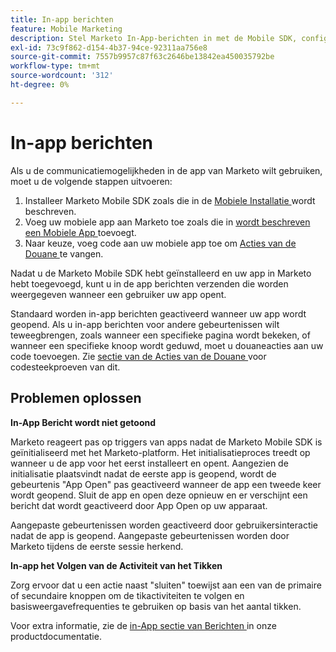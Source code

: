```yaml
---
title: In-app berichten
feature: Mobile Marketing
description: Stel Marketo In-App-berichten in met de Mobile SDK, configureer aangepaste gebeurtenistriggers, controleer de tikactiviteit en los de initialisatieproblemen bij het openen van de eerste app op.
exl-id: 73c9f862-d154-4b37-94ce-92311aa756e8
source-git-commit: 7557b9957c87f63c2646be13842ea450035792be
workflow-type: tm+mt
source-wordcount: '312'
ht-degree: 0%

---
```


# In-app berichten

Als u de communicatiemogelijkheden in de app van Marketo wilt gebruiken, moet u de volgende stappen uitvoeren:

1. Installeer Marketo Mobile SDK zoals die in de [ Mobiele Installatie ](installation.md) wordt beschreven.
1. Voeg uw mobiele app aan Marketo toe zoals die in [ wordt beschreven een Mobiele App ](https://experienceleague.adobe.com/nl/docs/marketo/using/product-docs/mobile-marketing/admin/add-a-mobile-app) toevoegt.
1. Naar keuze, voeg code aan uw mobiele app toe om [ Acties van de Douane ](custom-actions.md) te vangen.

Nadat u de Marketo Mobile SDK hebt geïnstalleerd en uw app in Marketo hebt toegevoegd, kunt u in de app berichten verzenden die worden weergegeven wanneer een gebruiker uw app opent.

Standaard worden in-app berichten geactiveerd wanneer uw app wordt geopend. Als u in-app berichten voor andere gebeurtenissen wilt teweegbrengen, zoals wanneer een specifieke pagina wordt bekeken, of wanneer een specifieke knoop wordt geduwd, moet u douaneacties aan uw code toevoegen. Zie [ sectie van de Acties van de Douane ](custom-actions.md) voor codesteekproeven van dit.

## Problemen oplossen

**In-App Bericht wordt niet getoond**

Marketo reageert pas op triggers van apps nadat de Marketo Mobile SDK is geïnitialiseerd met het Marketo-platform. Het initialisatieproces treedt op wanneer u de app voor het eerst installeert en opent. Aangezien de initialisatie plaatsvindt nadat de eerste app is geopend, wordt de gebeurtenis &quot;App Open&quot; pas geactiveerd wanneer de app een tweede keer wordt geopend. Sluit de app en open deze opnieuw en er verschijnt een bericht dat wordt geactiveerd door App Open op uw apparaat.

Aangepaste gebeurtenissen worden geactiveerd door gebruikersinteractie nadat de app is geopend. Aangepaste gebeurtenissen worden door Marketo tijdens de eerste sessie herkend.

**In-app het Volgen van de Activiteit van het Tikken**

Zorg ervoor dat u een actie naast &quot;sluiten&quot; toewijst aan een van de primaire of secundaire knoppen om de tikactiviteiten te volgen en basisweergavefrequenties te gebruiken op basis van het aantal tikken.

Voor extra informatie, zie de [ in-App sectie van Berichten ](https://experienceleague.adobe.com/nl/docs/marketo/using/product-docs/mobile-marketing/in-app-messages/creating-in-app-messages/create-an-in-app-message) in onze productdocumentatie.
